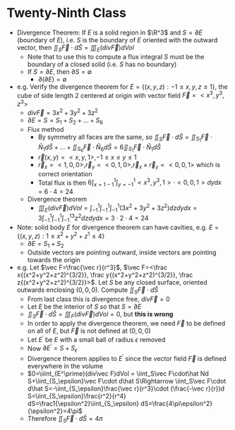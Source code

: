 # Twenty-Ninth Class
* Divergence Theorem: If $E$ is a solid region in $\R^3$ and $S=\partial E$ (boundary of $E$), i.e. $S$ is the boundary of $E$ oriented with the outward vector, then $\iint_S\vec F\cdot d\hat S=\iiint_E(div\vec F)dVol$
  * Note that to use this to compute a flux integral  $S$ must be the boundary of a closed solid (i.e. $S$ has no boundary)
  * If $S=\partial E$, then $\partial S=\emptyset$
    * $\partial(\partial E)=\emptyset$
* e.g. Verify the divergence theorem for $E=\{(x, y, z): -1\leq x, y, z\leq 1\}$, the cube of side length $2$ centered at origin with vector field $\vec F=<x^3, y^3, z^3>$
  * $div\vec F=3x^2+3y^2+3z^2$
  * $\partial E=S=S_1+S_2+\ldots+S_6$
  * Flux method
    * By symmetry all faces are the same, so $\iint_S\vec F\cdot d\hat S=\iint_{S_1}\vec F\cdot\hat N_1d\hat S+\ldots+\iint_{S_6}\vec F\cdot\hat N_6d\hat S=6\iint_{S_1}\vec F\cdot\hat N_1 d\hat S$
    * $\vec r(x, y)=<x, y, 1>, -1\leq x\leq y\leq 1$
    * $\vec r_x=<1, 0, 0>, \vec r_y=<0, 1, 0>, \vec r_x\times\vec r_y=<0, 0, 1>$ which is correct orientation
    * Total flux is then $6\int_{x=1-1}^1\int_{y=-1}^1<x^3, y^3, 1>\cdot <0, 0, 1>dy dx=6\cdot 4=24$
  * Divergence theorem
    * $\iiint_E(div \vec F)dVol = \int_{-1}^1\int_{-1}^1\int_{-1}^1(3x^2+3y^2+3z^2)dz dy dx=3\int_{-1}^1\int_{-1}^1\int_{-1}^13z^2 dz dy dx=3\cdot 2\cdot 4=24$
* Note: solid body $E$ for divergence theorem can have cavities, e.g. $E=\{(x, y, z): 1\leq x^2+y^2+z^1\leq 4\}$
  * $\partial E=S_1+S_2$
  * Outside vectors are pointing outward, inside vectors are pointing towards the origin
* e.g. Let $\vec F=\frac{\vec r}{r^3}$, $\vec F=<\frac x{(x^2+y^2+z^2)^{3/2}}, \frac y{(x^2+y^2+z^2)^{3/2}}, \frac z{(x^2+y^2+z^2)^{3/2}}>$. Let $S$ be any closed surface, oriented outwards enclosing $(0, 0, 0)$. Compute $\iint_S\vec F\cdot d\hat S$
  * From last class this is divergence free, $div\vec F=0$
  * Let $E$ be the interior of $S$ so that $S=\partial E$
  * $\iint_S\vec F\cdot d\hat S=\iiint_F(div \vec F)dVol=0$, but **this is wrong**
  * In order to apply the divergence theorem, we need $\vec F$ to be defined on all of $E$, but $\vec F$ is not defined at $(0, 0, 0)$
  * Let $E^\prime$ be $E$ with a small ball of radius $\epsilon$ removed
  * Now $\partial E^\prime=S+S_\epsilon$
  * Divergence theorem applies to $E^\prime$ since the vector field $\vec F$ is defined everywhere in the volume
  * $0=\iiint_{E^\prime}(div\vec F)dVol = \iint_S\vec F\cdot\hat Nd S+\iint_{S_\epsilon}\vec F\cdot d\hat S\Rightarrow \iint_S\vec F\cdot d\hat S=-\iint_{S_\epsilon}\frac{\vec r}{r^3}\cdot (\frac{-\vec r}{r})d S=\iint_{S_\epsilon}\frac{r^2}{r^4} dS=\frac1{\epsilon^2}\iint_{S_\epsilon} dS=\frac{4\pi\epsilon^2}{\epsilon^2}=4\pi$
  * Therefore $\iint_S\vec F\cdot d\hat S=4\pi$